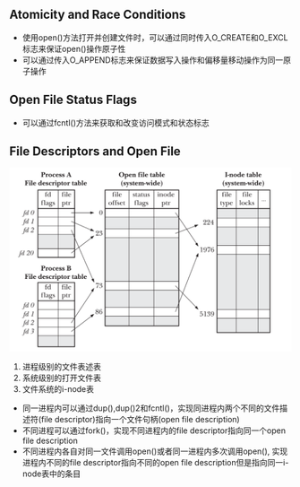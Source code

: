 ## Atomicity and Race Conditions
- 使用open()方法打开并创建文件时，可以通过同时传入O_CREATE和O_EXCL标志来保证open()操作原子性
- 可以通过传入O_APPEND标志来保证数据写入操作和偏移量移动操作为同一原子操作

##  Open File Status Flags
- 可以通过fcntl()方法来获取和改变访问模式和状态标志

## File Descriptors and Open File  
![5-2.png](./img/5-2.png)

1. 进程级别的文件表述表
2. 系统级别的打开文件表
3. 文件系统的i-node表

- 同一进程内可以通过dup(),dup()2和fcntl()，实现同进程内两个不同的文件描述符(file descriptor)指向一个文件句柄(open file description)
- 不同进程可以通过fork()，实现不同进程内的file descriptor指向同一个open file description
- 不同进程内各自对同一文件调用open()或者同一进程内多次调用open(), 实现进程内不同的file descriptor指向不同的open file description但是指向同一i-node表中的条目

